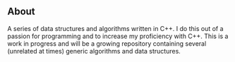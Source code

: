 ## About ##
A series of data structures and algorithms written in C++. I do this out of a passion for programming and to increase my proficiency with C++. This is a work in progress and will be a growing repository containing several (unrelated at times) generic algorithms and data structures. 
